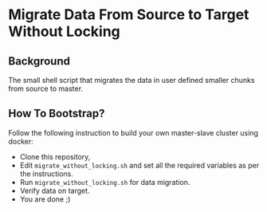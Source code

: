 # Migrate Data From Source to Target Without Locking

## Background
The small shell script that migrates the data in user defined smaller chunks from source to master.
## How To Bootstrap?
Follow the following instruction to build your own master-slave cluster using docker:

- Clone this repository,
- Edit `migrate_without_locking.sh` and set all the required variables as per the instructions.
- Run `migrate_without_locking.sh` for data migration.
- Verify data on target.
- You are done ;)